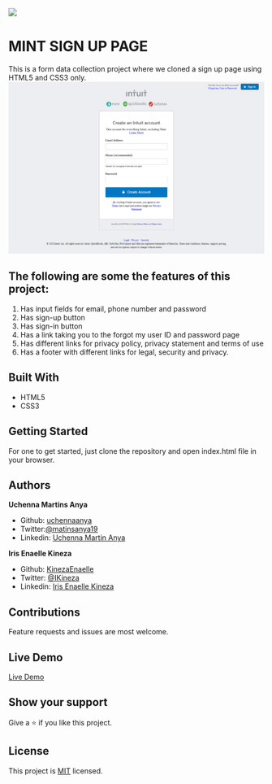 ![](https://img.shields.io/badge/Microverse-blueviolet)

# MINT SIGN UP PAGE
This is a form data collection project where we cloned a sign up page using HTML5 and CSS3 only.
![screenshot](assets/images/screenshot.png)

## The following are some the features of this project:

1. Has input fields for email, phone number and password
2. Has sign-up button
3. Has sign-in button
4. Has a link taking you to the forgot my user ID and password page
5. Has different links for privacy policy, privacy statement and terms of use
6. Has a footer with different links for legal, security and privacy.

## Built With

- HTML5
- CSS3

## Getting Started 

For one to get started, just clone the repository and open index.html file in your browser.

## Authors

 **Uchenna Martins Anya**

- Github: [uchennaanya](https://github.com/uchennaanya)
- Twitter:[@matinsanya19](https://twitter.com/martinsanya19)
- Linkedin: [Uchenna Martin Anya](https://www.linkedin.com/in/uchenna-anya/)


**Iris Enaelle Kineza** 

- Github: [KinezaEnaelle](https://github.com/KinezaEnaelle)
- Twitter: [@IKineza](https://twitter.com/ikineza)
- Linkedin: [Iris Enaelle Kineza](https://www.linkedin.com/in/iris-enaelle-kineza-25a676187/)

## Contributions

Feature requests and issues are most welcome.

## Live Demo 

[Live Demo](https://rawcdn.githack.com/KinezaEnaelle/Mint-Signup/a945d8e625863ffe14e6a76fa53725a5b92dc06a/index.html)

## Show your support

Give a ⭐️ if you like this project.


## License

This project is [MIT](https://github.com/KinezaEnaelle/Mint-Signup/blob/master/LICENSE) licensed.
